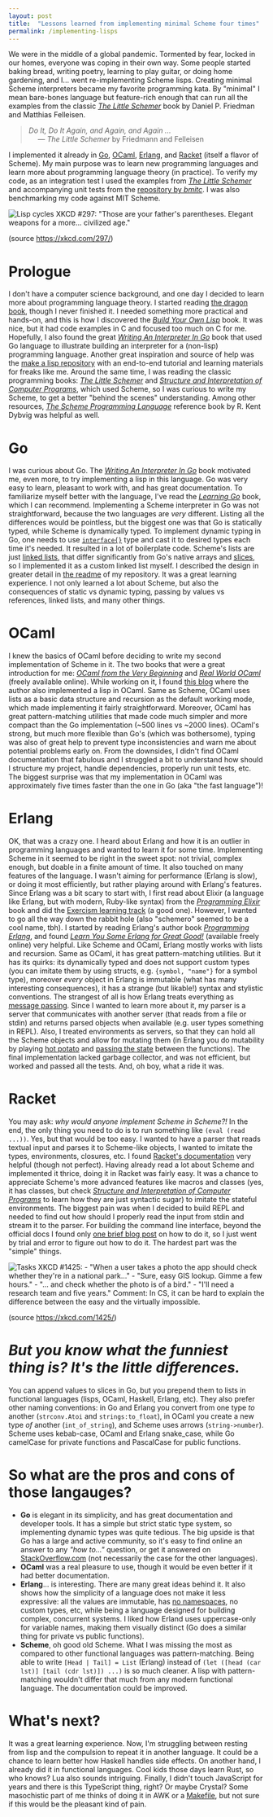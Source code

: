 ```yaml
---
layout: post
title:  "Lessons learned from implementing minimal Scheme four times"
permalink: /implementing-lisps
---
```


We were in the middle of a global pandemic. Tormented by fear, locked in our homes, everyone was coping in their own way.
Some people started baking bread, writing poetry, learning to play guitar, or doing home gardening, and I...
went re-implementing Scheme lisps. Creating minimal Scheme interpreters became my favorite programming kata.
By "minimal" I mean bare-bones language but feature-rich enough that can run all the examples from the classic
*[The Little Schemer]* book by Daniel P. Friedman and Matthias Felleisen.

> *Do It, Do It Again, and Again, and Again ...*  
> &emsp; — *The Little Schemer* by Friedmann and Felleisen

I implemented it already in [Go], [OCaml], [Erlang], and [Racket] (itself a flavor of Scheme).
My main purpose was to learn new programming languages and learn more about programming language theory (in practice).
To verify my code, as an integration test I used the examples from *[The Little Schemer]* and accompanying unit tests
from the [repository by *bmitc*]. I was also benchmarking my code against MIT Scheme.

![Lisp cycles XKCD #297: "Those are your father's parentheses. Elegant weapons for a more... civilized age."](https://imgs.xkcd.com/comics/lisp_cycles.png)

(source <https://xkcd.com/297/>)

# Prologue

I don't have a computer science background, and one day I decided to learn more about programming language
theory. I started reading [the dragon book], though I never finished it. I needed something more practical and hands-on,
and this is how I discovered the *[Build Your Own Lisp]* book. It was nice, but it had code examples in C and focused
too much on C for me. Hopefully, I also found the great *[Writing An Interpreter In Go]* book that used Go language to
illustrate building an interpreter for a (non-lisp) programming language. Another great inspiration and source of help
was the [make a lisp repository] with an end-to-end tutorial and learning materials for freaks like me.
Around the same time, I was reading the classic programming books: *[The Little Schemer]* and
*[Structure and Interpretation of Computer Programs]*, which used Scheme, so I was curious to write
my Scheme, to get a better "behind the scenes" understanding. Among other resources,
*[The Scheme Programming Language]* reference book by R. Kent Dybvig was helpful as well.

# Go

I was curious about Go. The *[Writing An Interpreter In Go]* book motivated me, even more, to try implementing a lisp
in this language. Go was very easy to learn, pleasant to work with, and has great documentation. To familiarize myself
better with the language, I've read the *[Learning Go]* book, which I can recommend. Implementing a Scheme interpreter
in Go was not straightforward, because the two languages are *very* different. Listing all the differences would be
pointless, but the biggest one was that Go is statically typed, while Scheme is dynamically typed. To implement dynamic
typing in Go, one needs to use [`interface{}`] type and cast it to desired types each time it's needed. It resulted
in a lot of boilerplate code. Scheme's lists are just [linked lists], that differ significantly from Go's native arrays
and [slices], so I implemented it as a custom linked list myself. I described the design in greater detail in [the readme][Go]
of my repository. It was a great learning experience. I not only learned a lot about Scheme, but also the consequences
of static vs dynamic typing, passing by values vs references, linked lists, and many other things.

# OCaml

I knew the basics of OCaml before deciding to write my second implementation of Scheme in it. The two books that were
a great introduction for me: *[OCaml from the Very Beginning]* and *[Real World OCaml]* (freely available online).
While working on it, I found [this blog] where the author also implemented a lisp in OCaml.
Same as Scheme, OCaml uses lists as a basic data structure and recursion as the default working mode, which made
implementing it fairly straightforward. Moreover, OCaml has great pattern-matching utilities that made code much simpler
and more compact than the Go implementation (~500 lines vs ~2000 lines). OCaml's strong, but much more flexible than
Go's (which was bothersome), typing was also of great help to prevent type inconsistencies and warn me about potential
problems early on. From the downsides, I didn't find OCaml documentation that fabulous and I struggled a bit to
understand how should I structure my project, handle dependencies, properly run unit tests, etc. The biggest surprise
was that my implementation in OCaml was approximately five times faster than the one in Go (aka "the fast language")!

# Erlang

OK, that was a crazy one. I heard about Erlang and how it is an outlier in programming languages and wanted to learn
it for some time. Implementing Scheme in it seemed to be right in the sweet spot: not trivial, complex enough, but
doable in a finite amount of time. It also touched on many features of the language. I wasn't aiming for
performance (Erlang is slow), or doing it most efficiently, but rather playing around with Erlang's features.
Since Erlang was a bit scary to start with, I first read about Elixir (a language like Erlang, but with modern, Ruby-like
syntax) from the *[Programming Elixir]* book and did the [Exercism learning track] (a good one). However, I wanted to
go all the way down the rabbit hole (also "schemero" seemed to be a cool name, tbh). I started by reading Erlang's
author book *[Programming Erlang]*, and found *[Learn You Some Erlang for Great Good!]* (available freely online)
very helpful. Like Scheme and OCaml, Erlang mostly works with lists and recursion. Same as OCaml, it has great
pattern-matching utilities. But it has its quirks: its dynamically typed and does not support custom types
(you can imitate them by using structs, e.g. `{symbol, "name"}` for a symbol type), moreover *every* object in Erlang
is immutable (what has many interesting consequences), it has a strange (but likable!) syntax and stylistic conventions.
The strangest of all is how Erlang treats everything as [message passing]. Since I wanted to learn more about it, my
parser is a server that communicates with another server (that reads from a file or stdin) and returns parsed objects
when available (e.g. user types something in REPL). Also, I treated environments as servers, so that they can hold
all the Scheme objects and allow for mutating them (in Erlang you do mutability by playing [hot potato] and [passing the
state] between the functions). The final implementation lacked garbage collector, and was not efficient, but worked
and passed all the tests. And, oh boy, what a ride it was.

# Racket

You may ask: *why would anyone implement Scheme in Scheme?!* In the end, the only thing you need to do is to run
something like `(eval (read ...))`. Yes, but that would be too easy. I wanted to have a parser that reads textual input
and parses it to Scheme-like objects, I wanted to imitate the types, environments, closures, etc. I found [Racket's
documentation] very helpful (though not perfect). Having already read a lot about Scheme and implemented it thrice,
doing it in Racket was fairly easy. It was a chance to appreciate Scheme's more advanced features like macros and
classes (yes, it has classes, but check *[Structure and Interpretation of Computer Programs]*
to learn how they are just syntactic sugar) to imitate the stateful environments. The biggest pain was when I decided
to build REPL and needed to find out how should I properly read the input from stdin and stream it to the parser.
For building the command line interface, beyond the official docs I found only [one brief blog post] on how to do it,
so I just went by trial and error to figure out how to do it. The hardest part was the "simple" things.

![Tasks XKCD #1425: - "When a user takes a photo the app should check whether they're in a national park..." - "Sure, easy GIS lookup. Gimme a few hours." - "... and check whether the photo is of a bird." - "I'll need a research team and five years." Comment: In CS, it can be hard to explain the difference between the easy and the virtually impossible.](https://imgs.xkcd.com/comics/tasks.png)

(source <https://xkcd.com/1425/>)

# *But you know what the funniest thing is? It's the little differences.*

You can append values to slices in Go, but you prepend them to lists
in functional languages (lisps, OCaml, Haskell, Erlang, etc). They also prefer other naming conventions: in Go and Erlang
you convert from one type *to* another (`strconv.Atoi` and `strings:to_float`), in OCaml you create a new type *of*
another (`int_of_string`), and Scheme uses arrows (`string->number`). Scheme uses kebab-case, OCaml and Erlang snake_case,
while Go camelCase for private functions and PascalCase for public functions.

# So what are the pros and cons of those langauges?

* **Go** is elegant in its simplicity, and has great documentation and developer tools. It has a simple but strict static
   type system, so implementing dynamic types was quite tedious. The big upside is that Go has a large and active
   community, so it's easy to find online an answer to any *"how to..."* question, or get it answered on
   [StackOverflow.com](http://www.stackoverflow.com) (not necessarily the case for the other languages).
* **OCaml** was a real pleasure to use, though it would be even better if it had better documentation.
* **Erlang**... is interesting. There are many great ideas behind it. It also shows how the simplicity of a language does
   not make it less expressive: all the values are immutable, has [no namespaces], no custom types, etc, while being
   a language designed for building complex, concurrent systems. I liked how Erland uses uppercase-only for variable
   names, making them visually distinct (Go does a similar thing for private vs public functions).
* **Scheme**, oh good old Scheme. What I was missing the most as compared to other functional languages was pattern-matching.
   Being able to write `[Head | Tail] = List` (Erlang) instead of `(let ([head (car lst)] [tail (cdr lst)]) ...)` is
   so much cleaner. A lisp with pattern-matching wouldn't differ that much from any modern functional language. The
   documentation could be improved.

# What's next?

It was a great learning experience. Now, I'm struggling between resting from lisp and the compulsion to repeat it in
another language. It could be a chance to learn better how Haskell handles side effects. On another hand, I already did
it in functional languages. Cool kids those days learn Rust, so who knows? Lua also sounds intriguing.
Finally, I didn't touch JavaScript for years and there is this TypeScript thing, right? Or maybe Crystal?
Some masochistic part of me thinks of doing it in AWK or a [Makefile], but not sure if this would be the pleasant kind
of pain.

 [The Little Schemer]: https://www.goodreads.com/book/show/548914.The_Little_Schemer
 [Go]: https://github.com/twolodzko/gosch
 [OCaml]: https://github.com/twolodzko/loco
 [Erlang]: https://github.com/twolodzko/schemero
 [Racket]: https://github.com/twolodzko/schsch
 [repository by *bmitc*]: https://github.com/bmitc/the-little-schemer
 [the dragon book]: https://www.goodreads.com/book/show/703102.Compilers
 [Build Your Own Lisp]: https://www.goodreads.com/book/show/21857827-build-your-own-lisp
 [Writing An Interpreter In Go]: https://www.goodreads.com/book/show/32681092-writing-an-interpreter-in-go
 [Structure and Interpretation of Computer Programs]: https://www.goodreads.com/book/show/43713.Structure_and_Interpretation_of_Computer_Programs
 [The Scheme Programming Language]: https://www.scheme.com/tspl4/
 [Learning Go]: https://www.goodreads.com/book/show/55841848-learning-go
 [`interface{}`]: https://golangdocs.com/interfaces-in-golang
 [linked lists]: https://en.wikipedia.org/wiki/Linked_list
 [slices]: https://go.dev/blog/slices-intro
 [Real World OCaml]: https://dev.realworldocaml.org/
 [OCaml from the Very Beginning]: https://www.goodreads.com/book/show/18212242-ocaml-from-the-very-beginning
 [this blog]: https://bernsteinbear.com/blog/lisp/00_fundamentals/
 [Programming Elixir]: https://www.goodreads.com/book/show/17971957-programming-elixir
 [Exercism learning track]: https://exercism.org/tracks/elixir
 [Programming Erlang]: https://www.goodreads.com/book/show/808814.Programming_Erlang
 [Learn You Some Erlang for Great Good!]: https://learnyousomeerlang.com/contents
 [message passing]: https://www.erlang.org/blog/message-passing/
 [hot potato]: https://en.wikipedia.org/wiki/Hot_potato
 [passing the state]: https://learnyousomeerlang.com/more-on-multiprocessing#state-your-state
 [make a lisp repository]: https://github.com/kanaka/mal
 [Racket's documentation]: https://docs.racket-lang.org/index.html
 [no namespaces]: https://stackoverflow.com/questions/4476108/namespaces-and-records-in-erlang
 [one brief blog post]: https://jackwarren.info/posts/guides/racket/racket-command-line/
 [Makefile]: https://twolodzko.github.io/makefile-programming
